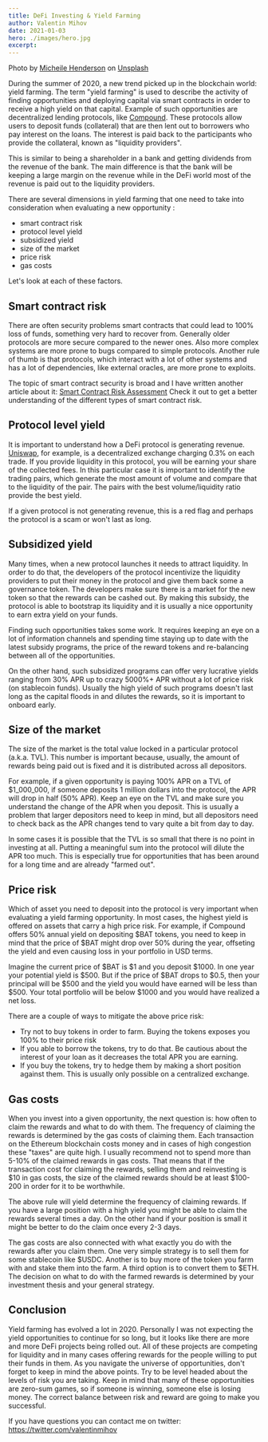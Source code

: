 ```yaml
---
title: DeFi Investing & Yield Farming
author: Valentin Mihov
date: 2021-01-03
hero: ./images/hero.jpg
excerpt: 
---
```


Photo by <a href="https://unsplash.com/@micheile?utm_source=unsplash&amp;utm_medium=referral&amp;utm_content=creditCopyText">Micheile Henderson</a> on <a href="https://unsplash.com/s/photos/money?utm_source=unsplash&amp;utm_medium=referral&amp;utm_content=creditCopyText">Unsplash</a>

During the summer of 2020, a new trend picked up in the blockchain world: yield farming. The term "yield farming" is used 
to describe the activity of finding opportunities and deploying capital via smart contracts in order to receive a high yield on that capital.
Example of such opportunities are decentralized lending protocols, like [Compound](https://compound.finance). These protocols allow users to deposit funds (collateral) that are then lent out to borrowers who pay interest on the loans. The interest is paid back to the participants who provide the collateral, known as "liquidity providers".

This is similar to being a shareholder in a bank and getting dividends from the revenue
of the bank. The main difference is that the bank will be keeping a large margin on the revenue while in the DeFi world most of the revenue is paid out to the liquidity providers.

There are several dimensions in yield farming that one need to take into consideration when evaluating a new opportunity
:

* smart contract risk
* protocol level yield
* subsidized yield
* size of the market
* price risk
* gas costs

Let's look at each of these factors.

## Smart contract risk

There are often security problems smart contracts that could lead to 100% loss of funds,
something very hard to recover from. Generally older protocols are more secure compared to the newer ones. Also more complex
systems are more prone to bugs compared to simple protocols. Another rule of thumb is that protocols, which interact with
a lot of other systems and has a lot of dependencies, like external oracles, are more prone to exploits.

The topic of smart contract security is broad and I have written another article about it: [Smart Contract Risk Assessment](/smart-contract-risk-assessment) Check it out to get a better understanding of the different types of smart contract risk.

## Protocol level yield

It is important to understand how a DeFi protocol is generating revenue. [Uniswap](https://uniswap.exchange), for example, is a decentralized exchange charging 0.3% on each trade. If you provide liquidity in this protocol, you will be earning your share of the collected fees. In this particular case it is important to identify the trading pairs, which generate the most amount of volume and compare that to the liquidity of the pair. The pairs with the best volume/liquidity ratio provide the best yield.

If a given protocol is not generating revenue, this is a red flag and perhaps the protocol is a scam or won't last as long.

## Subsidized yield

Many times, when a new protocol launches it needs to attract liquidity. In order to do that, the developers of the protocol
incentivize the liquidity providers to put their money in the protocol and give them back some a governance token. The
developers make sure there is a market for the new token so that the rewards can be cashed out. By making this subsidy,
the protocol is able to bootstrap its liquidity and it is usually a nice opportunity to earn extra yield on your funds.

Finding such opportunities takes some work. It requires keeping an eye on a lot of information channels and spending
time staying up to date with the latest subsidy programs, the price of the reward tokens and re-balancing between all of the opportunities.

On the other hand, such subsidized programs can offer very lucrative yields ranging from 30% APR up to crazy 5000%+ APR without
a lot of price risk (on stablecoin funds). Usually the high yield of such programs doesn't last long as the capital floods in
and dilutes the rewards, so it is important to onboard early.

## Size of the market

The size of the market is the total value locked in a particular protocol (a.k.a. TVL). This number is important because, usually, the amount of rewards being paid out is fixed and it is distributed across all depositors. 

For example, if a given opportunity is paying 100% APR on a TVL of $1_000_000, if someone deposits 1 million dollars into the protocol, the APR will drop in half (50% APR).     Keep an eye on the TVL and make sure you understand the change of the APR when you deposit. This is usually a problem that larger depositors need to keep in mind, but all depositors need to check back as the APR changes tend to vary quite a bit from day to day.

In some cases it is possible that the TVL is so small that there is no point in investing at all. Putting a meaningful sum into the protocol will dilute the APR too much. This is especially true for opportunities that has been around for a long time and are already "farmed out".

## Price risk
Which of asset you need to deposit into the protocol is very important when evaluating a yield farming opportunity. In most cases, the highest yield is offered on assets that carry a high price risk. For example, if Compound offers 50% annual yield on depositing $BAT tokens, you need to keep in mind that the price of $BAT might drop over 50% during the year, offseting the yield and even causing loss in your portfolio in USD terms.

Imagine the current price of $BAT is $1 and you deposit $1000. In one year your potential yield is $500. But if the price of $BAT drops to $0.5, then your principal will be $500 and the yield you would have earned will be less than $500. Your total portfolio will be below $1000 and you would have realized a net loss.

There are a couple of ways to mitigate the above price risk:

* Try not to buy tokens in order to farm. Buying the tokens exposes you 100% to their price risk
* If you able to borrow the tokens, try to do that. Be cautious about the interest of your loan as it decreases the total APR you are earning.
* If you buy the tokens, try to hedge them by making a short position against them. This is usually only possible on a centralized exchange.

## Gas costs

When you invest into a given opportunity, the next question is: how often to claim the rewards and what to do with them. The frequency of claiming the rewards is determined by the gas costs of claiming them. Each transaction on the Ethereum blockchain costs money and in cases of high congestion these "taxes" are quite high. I usually recommend not to spend more than 5-10% of the claimed rewards in gas costs. That means that if the transaction cost for claiming the rewards, selling them and reinvesting is $10 in gas costs, the size of the claimed rewards should be at least $100-200 in order for it to be worthwhile.

The above rule will yield determine the frequency of claiming rewards. If you have a large position with a high yield you might be able to claim the rewards several times a day. On the other hand if your position is small it might be better to do the claim once every 2-3 days.

The gas costs are also connected with what exactly you do with the rewards after you claim them. One very simple strategy is to sell them for some stablecoin like $USDC. Another is to buy more of the token you farm with and stake them into the farm. A third option is to convert them to $ETH. The decision on what to do with the farmed rewards is determined by your investment thesis and your general strategy.

## Conclusion

Yield farming has evolved a lot in 2020. Personally I was not expecting the yield opportunities to continue for so long, but it looks like there are more and more DeFi projects being rolled out. All of these projects are competing for liquidity and in many cases offering rewards for the people willing to put their funds in them. As you navigate the universe of opportunities, don't forget to keep in mind the above points. Try to be level headed about the levels of risk you are taking. Keep in mind that many of these opportunities are zero-sum games, so if someone is winning, someone else is losing money. The correct balance between risk and reward are going to make you successful.

If you have questions you can contact me on twitter: https://twitter.com/valentinmihov

